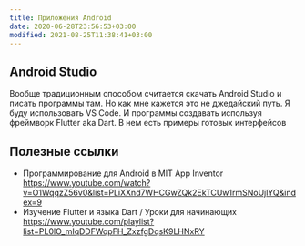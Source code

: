 ```yaml
---
title: Приложения Android
date: 2020-06-28T23:56:53+03:00
modified: 2021-08-25T11:38:41+03:00
---
```


## Android Studio
Вообще традиционным способом считается скачать Android Studio и писать программы там. Но как мне кажется это не джедайский путь. Я буду использовать VS Code. И программы создавать используя фреймворк Flutter aka Dart. В нем есть примеры готовых интерфейсов

## Полезные ссылки
- Программирование для Android в MIT App Inventor <https://www.youtube.com/watch?v=O1WqqzZ56v0&list=PLiXXnd7WHCGwZQk2EkTCUw1rmSNoUjlYQ&index=9>
- Изучение Flutter и языка Dart / Уроки для начинающих <https://www.youtube.com/playlist?list=PL0lO_mIqDDFWqpFH_ZxzfgDqsK9LHNxRY> 
